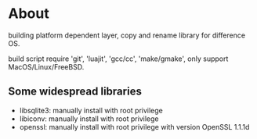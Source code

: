 
# About

building platform dependent layer, copy and rename library for difference OS.

build script require 'git', 'luajit', 'gcc/cc', 'make/gmake', only support MacOS/Linux/FreeBSD.

## Some widespread libraries

- libsqlite3: manually install with root privilege
- libiconv: manually install with root privilege
- openssl: manually install with root privilege with version OpenSSL 1.1.1d

